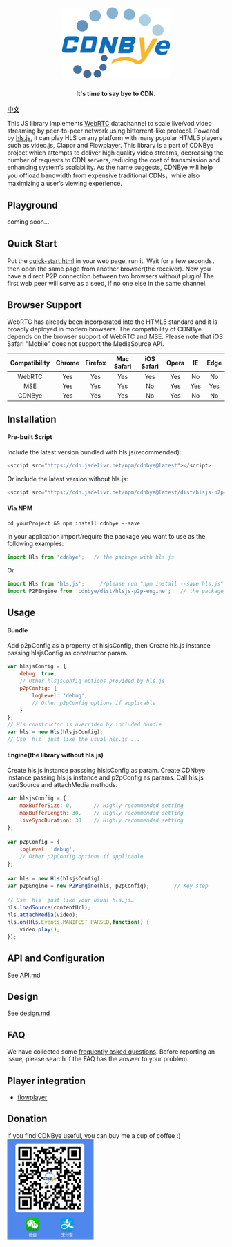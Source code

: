 <h1 align="center"><a href="" target="_blank" rel="noopener noreferrer"><img width="250" src="figs/cdnbye.png" alt="cdnbye logo"></a></h1>
<h4 align="center">It's time to say bye to CDN.</h4>


**[中文](docs/中文/README_CH.md)**

This JS library implements [WebRTC](https://en.wikipedia.org/wiki/WebRTC) datachannel to scale live/vod video streaming by peer-to-peer network using bittorrent-like protocol. Powered by [hls.js](https://github.com/video-dev/hls.js), it can play HLS on any platform with many popular HTML5 players such as video.js, Clappr and Flowplayer. This library is a part of CDNBye project which attempts to deliver high quality video streams, decreasing the number of requests to CDN servers, reducing the cost of transmission and enhancing system’s scalability. As the name suggests, CDNBye will help you offload bandwidth from expensive traditional CDNs，while also maximizing a user’s viewing experience.

## Playground
coming soon...

## Quick Start
Put the [quick-start.html](demo/quick-start.html) in your web page, run it. Wait for a few seconds，then open the same page from another browser(the receiver). Now you have a direct P2P connection between two browsers without plugin!
The first web peer will serve as a seed, if no one else in the same channel.

## Browser Support
WebRTC has already been incorporated into the HTML5 standard and it is broadly deployed in modern browsers. The compatibility of CDNBye depends on the browser support of WebRTC and MSE. Please note that iOS Safari "Mobile" does not support the MediaSource API.

 Compatibility|Chrome | Firefox | Mac Safari| iOS Safari | Opera | IE | Edge|   
:-: | :-: | :-: | :-: | :-: | :-: | :-:| :-:
WebRTC | Yes | Yes | Yes | Yes | Yes | No | No
MSE | Yes | Yes | Yes | No | Yes | Yes | Yes
CDNBye | Yes | Yes | Yes | No | Yes | No | No 

## Installation

#### Pre-built Script
Include the latest version bundled with hls.js(recommended): 
```javascript
<script src="https://cdn.jsdelivr.net/npm/cdnbye@latest"></script>
```
Or include the latest version without hls.js:
```javascript
<script src="https://cdn.jsdelivr.net/npm/cdnbye@latest/dist/hlsjs-p2p-engine.min.js"></script>
```

#### Via NPM
```
cd yourProject && npm install cdnbye --save
```
In your application import/require the package you want to use as the following examples:
```javascript
import Hls from 'cdnbye';   // the package with hls.js
```
Or 
```javascript
import Hls from 'hls.js';     //please run "npm install --save hls.js" first
import P2PEngine from 'cdnbye/dist/hlsjs-p2p-engine';   // the package without hls.js
```

## Usage
#### Bundle
Add p2pConfig as a property of hlsjsConfig, then Create hls.js instance passing hlsjsConfig as constructor param.
```javascript
var hlsjsConfig = {
    debug: true,
    // Other hlsjsConfig options provided by hls.js
    p2pConfig: {
        logLevel: 'debug',
        // Other p2pConfig options if applicable
    }
};
// Hls constructor is overriden by included bundle
var hls = new Hls(hlsjsConfig);
// Use `hls` just like the usual hls.js ...
```
#### Engine(the library without hls.js)
Create hls.js instance passsing hlsjsConfig as param. Create CDNbye instance passing hls.js instance and p2pConfig as params. Call hls.js loadSource and attachMedia methods.
```javascript
var hlsjsConfig = {
    maxBufferSize: 0,       // Highly recommended setting
    maxBufferLength: 30,    // Highly recommended setting
    liveSyncDuration: 30    // Highly recommended setting
};

var p2pConfig = {
    logLevel: 'debug',
    // Other p2pConfig options if applicable
};

var hls = new Hls(hlsjsConfig);
var p2pEngine = new P2PEngine(hls, p2pConfig);        // Key step

// Use `hls` just like your usual hls.js…
hls.loadSource(contentUrl);
hls.attachMedia(video);
hls.on(Hls.Events.MANIFEST_PARSED,function() {
    video.play();
});
```

## API and Configuration
See [API.md](docs/English/API.md)

## Design
See [design.md](docs/English/design.md)

## FAQ
We have collected some [frequently asked questions](docs/English/FAQ.md). Before reporting an issue, please search if the FAQ has the answer to your problem.

## Player integration
- [flowplayer](https://flowplayer.com/docs/player/setup#hlsjs-lite)

## Donation
If you find CDNBye useful, you can buy me a cup of coffee :)<br>
<img width="200" src="figs/pay.jpeg" alt="donation">







